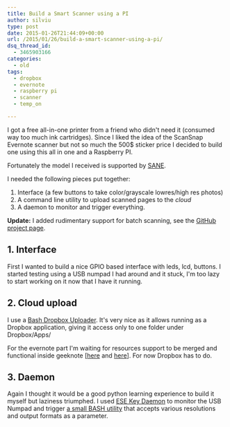 ```yaml
---
title: Build a Smart Scanner using a PI
author: silviu
type: post
date: 2015-01-26T21:44:09+00:00
url: /2015/01/26/build-a-smart-scanner-using-a-pi/
dsq_thread_id:
  - 3465903166
categories:
  - old
tags:
  - dropbox
  - evernote
  - raspberry pi
  - scanner
  - temp_on

---
```

I got a free all-in-one printer from a friend who didn't need it (consumed way too much ink cartridges). Since I liked the idea of the ScanSnap Evernote scanner but not so much the 500$ sticker price I decided to build one using this all in one and a Raspberry PI.

Fortunately the model I received is supported by [SANE][1].

I needed the following pieces put together:

  1. Interface (a few buttons to take color/grayscale lowres/high res photos)
  2. A command line utility to upload scanned pages to the _cloud_
  3. A daemon to monitor and trigger everything.

**Update:** I added rudimentary support for batch scanning, see the [GitHub project page][2].

## 1. Interface

First I wanted to build a nice GPIO based interface with leds, lcd, buttons. I started testing using a USB numpad I had around and it stuck, I'm too lazy to start working on it now that I have it running.

## 2. Cloud upload

I use a [Bash Dropbox Uploader][3]. It's very nice as it allows running as a Dropbox application, giving it access only to one folder under Dropbox/Apps/

For the evernote part I'm waiting for resources support to be merged and functional inside geeknote [[here][4] and [here][5]]. For now Dropbox has to do.

## 3. Daemon

Again I thought it would be a good python learning experience to build it myself but laziness triumphed. I used [ESE Key Daemon][6] to monitor the USB Numpad and trigger [a small BASH utility][2] that accepts various resolutions and output formats as a parameter.

 [1]: http://www.sane-project.org/
 [2]: https://github.com/filviu/pi-cloud-scanner
 [3]: https://github.com/andreafabrizi/Dropbox-Uploader
 [4]: https://github.com/VitaliyRodnenko/geeknote/issues/95
 [5]: https://github.com/VitaliyRodnenko/geeknote/pull/113
 [6]: https://sites.google.com/site/blabdupp/esekeyd